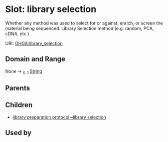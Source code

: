 
# Slot: library selection


Whether any method was used to select for or against, enrich, or screen the material being sequenced. Library Selection method (e.g. random, PCA, cDNA, etc )

URI: [GHGA:library_selection](https://w3id.org/GHGA/library_selection)


## Domain and Range

None &#8594;  <sub>0..1</sub> [String](types/String.md)

## Parents


## Children

 *  [library preparation protocol➞library selection](library_preparation_protocol_library_selection.md)

## Used by

